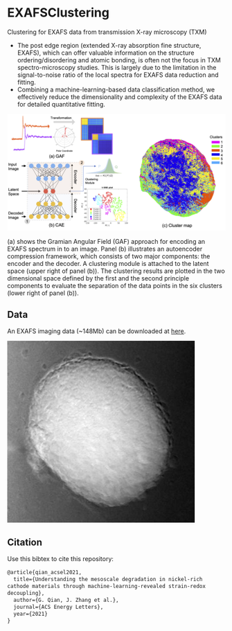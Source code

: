 # EXAFSClustering
Clustering for EXAFS data from transmission X-ray microscopy (TXM)


- The post edge region (extended X-ray absorption fine structure, EXAFS), which can offer valuable information on the structure ordering/disordering and atomic bonding, is often not the focus in TXM spectro-microscopy studies. This is largely due to the limitation in the signal-to-noise ratio of the local spectra for EXAFS data reduction and fitting.
- Combining a machine-learning-based data classification method, we effectively reduce the dimensionality and complexity of the EXAFS data for detailed quantitative fitting. 

![GAF-CAE](gafcae.png)

(a) shows the Gramian Angular Field (GAF) approach for encoding an EXAFS spectrum in to an image. Panel (b) illustrates an autoencoder compression framework, which consists of two major components: the encoder and the decoder. A clustering module is attached to the latent space (upper right of panel (b)). The clustering results are plotted in the two dimensional space defined by the first and the second principle components to evaluate the separation of the data points in the six clusters (lower right of panel (b)).

## Data
An EXAFS imaging data (~148Mb) can be downloaded at [here](https://figshare.com/articles/dataset/Qian_et_al_ACS_Energy_Lett_2021_-_EXAFS_Data/13625138/2).

![Preview](EXAFS.png)


## Citation

Use this bibtex to cite this repository:
```
@article{qian_acsel2021,
  title={Understanding the mesoscale degradation in nickel-rich cathode materials through machine-learning-revealed strain-redox decoupling},
  author={G. Qian, J. Zhang et al.},
  journal={ACS Energy Letters},
  year={2021}
}
```
